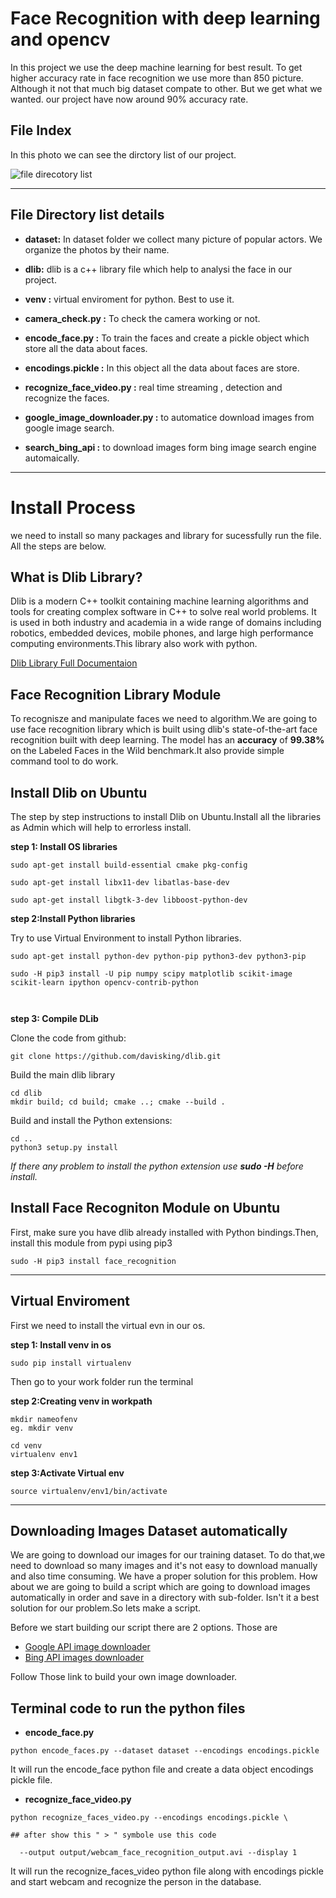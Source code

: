 # Face Recognition with deep learning and opencv

In this project we use the deep machine learning for best result. To get higher accuracy rate in face recognition we use more than 850 picture. Although it not that much big dataset compate to other. But we get what we wanted. our project have now around 90% accuracy rate.

## File Index

In this photo we can see the dirctory list of our project.

![file direcotory list](https://github.com/kmhmubin/Human-Face-Recognition-Attendance-System/blob/master/Document%20Metarial/Doc%20Images/frwithdeep%20dirctorylist.png)

---------------------------------------------------------

## File Directory list details

* **dataset:**  In dataset folder we collect many picture of popular                   actors. We organize the photos by their name.
* **dlib:** dlib is a c++ library file which help to analysi the face in our project.

* **venv :** virtual enviroment for python. Best to use it.
* **camera_check.py :** To check the camera working or not.
* **encode_face.py :** To train the faces and create a pickle object which store all the data about faces.
* **encodings.pickle :** In this object all the data about faces are store.
* **recognize_face_video.py :** real time streaming , detection and recognize the faces.
* **google_image_downloader.py :** to automatice download images from google image search.
* **search_bing_api :** to download images form bing image search engine automaically.

------------------------------------------------------------

# Install Process
 
we need to install so many packages and library for sucessfully run the file. All the steps are below.

## What is Dlib Library?

Dlib is a modern C++ toolkit containing machine learning algorithms and tools for creating complex software in C++ to solve real world problems. It is used in both industry and academia in a wide range of domains including robotics, embedded devices, mobile phones, and large high performance computing environments.This library also work with python.

[Dlib Library Full Documentaion](http://dlib.net/)

## Face Recognition Library Module

To recognisze and manipulate faces we need to algorithm.We are going to use face recognition library which is built using dlib's state-of-the-art face recognition built with deep learning. The model has an **accuracy** of **99.38%** on the Labeled Faces in the Wild benchmark.It also provide simple command tool to do work.

## Install Dlib on Ubuntu

The step by step instructions to install Dlib on Ubuntu.Install all the libraries as Admin which  will help to errorless install.

**step 1: Install OS libraries**

```
sudo apt-get install build-essential cmake pkg-config

sudo apt-get install libx11-dev libatlas-base-dev

sudo apt-get install libgtk-3-dev libboost-python-dev

```
**step 2:Install Python libraries**

Try to use Virtual Environment to install Python libraries.

```
sudo apt-get install python-dev python-pip python3-dev python3-pip

sudo -H pip3 install -U pip numpy scipy matplotlib scikit-image scikit-learn ipython opencv-contrib-python



```
**step 3: Compile DLib**

Clone the code from github:
```
git clone https://github.com/davisking/dlib.git
```
Build the main dlib library
```
cd dlib
mkdir build; cd build; cmake ..; cmake --build .
```
Build and install the Python extensions:
``` 
cd ..
python3 setup.py install
```
*If there any problem to install the python extension use **sudo -H** before install.*

## Install Face Recogniton Module on Ubuntu

First, make sure you have dlib already installed with Python bindings.Then, install this module from pypi using pip3

```
sudo -H pip3 install face_recognition
```
---------------------------------

## Virtual Enviroment

First we need to install the virtual evn in our os. 


**step 1: Install venv in os**
```
sudo pip install virtualenv
```

Then go to your work folder run the terminal

**step 2:Creating venv in workpath**

```
mkdir nameofenv
eg. mkdir venv

cd venv
virtualenv env1

```

**step 3:Activate Virtual env**

```
source virtualenv/env1/bin/activate
```

--------------------------------------

## Downloading Images Dataset automatically

We are going to download our images for our training dataset. To do that,we need to download so many images and it's not easy to download manually and also time consuming. We have a proper solution for this problem. How about we are going to build a script which are going to download images automatically in order and save in a directory with sub-folder. Isn't it a best solution for our problem.So lets make a script.

Before we start building our script there are 2 options. Those are

* [Google API image downloader](https://google-images-download.readthedocs.io/en/latest/arguments.html)
* [Bing API images downloader](https://www.pyimagesearch.com/2018/04/09/how-to-quickly-build-a-deep-learning-image-dataset/)

Follow Those link to build your own image downloader.

## Terminal code to run the python files

* **encode_face.py**

```
python encode_faces.py --dataset dataset --encodings encodings.pickle
```
It will run the encode_face python file and create a data object encodings pickle file.

* **recognize_face_video.py**
```
python recognize_faces_video.py --encodings encodings.pickle \

## after show this " > " symbole use this code 

  --output output/webcam_face_recognition_output.avi --display 1
```
It will run the recognize_faces_video python file along with encodings pickle and start webcam and recognize the person in the database.